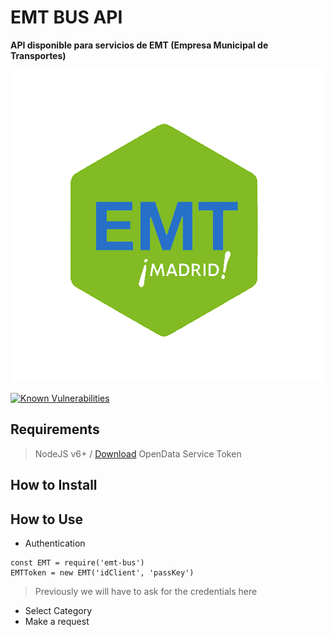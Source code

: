 # EMT BUS API
**API disponible para servicios de EMT (Empresa Municipal de Transportes)**

![EMT BUS](/img/emt-bus_logo.png)

[![Known Vulnerabilities](https://snyk.io/test/github/lorengamboa/emt-bus/badge.svg)](https://snyk.io/test/github/lorengamboa/emt-bus)

## Requirements
> NodeJS v6+ / [Download](https://nodejs.org/es/) 
> OpenData Service Token  

## How to Install
## How to Use
   * Authentication  

    const EMT = require('emt-bus')
    EMTToken = new EMT('idClient', 'passKey')

   > Previously we will have to ask for the credentials here
   * Select Category
   * Make a request
